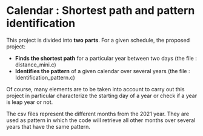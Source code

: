 # Calendar : Shortest path and pattern identification

This project is divided into **two parts**. For a given schedule, the proposed project:
  - **Finds the shortest path** for a particular year between two days (the file : distance_mini.c)
  - **Identifies the pattern** of a given calendar over several years (the file : Identification_pattern.c)

Of course, many elements are to be taken into account to carry out this project in particular characterize the starting day of a year or check if a year is leap year or not.

The csv files represent the different months from the 2021 year. They are used as pattern in which the code will retrieve all other months over several years that have the same pattern. 

